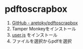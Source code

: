 # pdftoscrapbox

1. <a href="https://github.com/aretoky/pdftoscrapbox">GitHub - aretoky/pdftoscrapbox</a>
2. Tamper Monkeyをインストール
3. <a href='https://raw.githubusercontent.com/aretoky/pdftoscrapbox/master/user.js'>user.js</a> をインストール
4. ファイルを選択からpdfを選択
